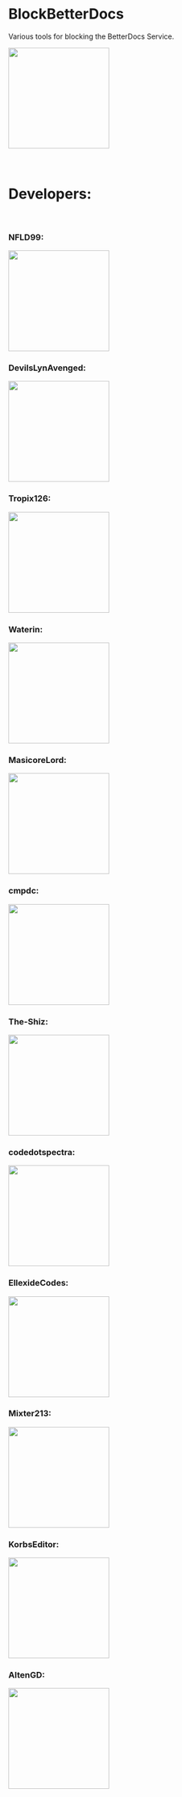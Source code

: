 <p align="center">
  <h1>BlockBetterDocs</h1>
  <p>Various tools for blocking the BetterDocs Service.</p>

<a href="https://github.com/anti-betterdocs/" target="_blank">
<img src="https://nfld99.com/images/BetterDocsWarn.png" alt="" width="200px" height="200px">
</a>  <br />
  <br />
  <br />
  <h1>Developers:</h1>
  <br />
<h3>NFLD99:</h3>
<a href="https://github.com/NFLD99" target="_blank">
<img src="https://avatars0.githubusercontent.com/u/24623601?s=460&v=4" alt="" width="200px" height="200px">
</a>
<h3>DevilsLynAvenged:</h3>
<a href="https://github.com/DevilsLynAvenged" target="_blank">
<img src="https://avatars0.githubusercontent.com/u/30361475?s=460&v=4" alt="" width="200px" height="200px">
</a>
<h3>Tropix126:</h3>
<a href="https://github.com/Tropix126" target="_blank">
<img src="https://avatars3.githubusercontent.com/u/42101043?s=460&v=4" alt="" width="200px" height="200px">
</a>
<h3>Waterin:</h3>
<a href="https://github.com/Waterin" target="_blank">
<img src="https://avatars0.githubusercontent.com/u/37584701?s=460&v=4" alt="" width="200px" height="200px">
</a>
<h3>MasicoreLord:</h3>
<a href="https://github.com/MasicoreLord" target="_blank">
<img src="https://avatars2.githubusercontent.com/u/11468845?s=460&v=4" alt="" width="200px" height="200px">
</a>
<h3>cmpdc:</h3>
<a href="https://github.com/cmpdc" target="_blank">
<img src="https://avatars3.githubusercontent.com/u/364850?s=460&v=4" alt="" width="200px" height="200px">
</a>
<h3>The-Shiz:</h3>
<a href="https://github.com/The-Shiz" target="_blank">
<img src="https://avatars0.githubusercontent.com/u/47545749?s=460&v=4" alt="" width="200px" height="200px">
</a>
<h3>codedotspectra:</h3>
<a href="https://github.com/codedotspectra" target="_blank">
<img src="https://avatars2.githubusercontent.com/u/39722261?s=460&v=4" alt="" width="200px" height="200px">
</a>
<h3>EllexideCodes:</h3>
<a href="https://github.com/EllexideCodes" target="_blank">
<img src="https://avatars0.githubusercontent.com/u/35366433?s=460&v=4" alt="" width="200px" height="200px">
</a>
<h3>Mixter213:</h3>
<a href="https://github.com/Mixter213" target="_blank">
<img src="https://avatars2.githubusercontent.com/u/37601080?s=460&v=4" alt="" width="200px" height="200px">
</a>
<h3>KorbsEditor:</h3>
<a href="https://github.com/KorbsEditor" target="_blank">
<img src="https://avatars1.githubusercontent.com/u/48152063?s=460&v=4" alt="" width="200px" height="200px">
</a>
<h3>AltenGD:</h3>
<a href="https://github.com/AltenGD" target="_blank">
<img src="https://avatars2.githubusercontent.com/u/35349837?s=460&v=4" alt="" width="200px" height="200px">
</a>
</p>
